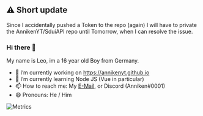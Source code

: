 ## ⚠️ Short update
Since I accidentally pushed a Token to the repo (again)
I will have to private the AnnikenYT/SduiAPI repo until
Tomorrow, when I can resolve the issue.

### Hi there 👋

My name is Leo, im a 16 year old Boy from Germany.
<!--
**AnnikenYT/AnnikenYT** is a ✨ _special_ ✨ repository because its `README.md` (this file) appears on your GitHub profile.

Here are some ideas to get you started:

- 🔭 I’m currently working on ...
- 🌱 I’m currently learning ...
- 👯 I’m looking to collaborate on ...
- 🤔 I’m looking for help with ...
- 💬 Ask me about ...
- 📫 How to reach me: ...
- 😄 Pronouns: ...
- ⚡ Fun fact: ...
-->
- 🔭 I’m currently working on https://annikenyt.github.io
- 🌱 I’m currently learning Node JS (Vue in particular)
- 📫 How to reach me: My [E-Mail](mailto:anniken@mooonshine.net), or Discord (Anniken#0001)
- 😄 Pronouns: He / Him

![Metrics](https://metrics.lecoq.io/AnnikenYT?template=classic&isocalendar=1&languages=1&gists=1&lines=1&repositories=1&pagespeed=1&repositories=100&repositories.batch=100&repositories.forks=false&repositories.affiliations=owner&isocalendar.duration=half-year&languages.limit=8&languages.sections=most-used&languages.colors=github&languages.threshold=0%25&languages.indepth=false&languages.categories=markup%2C%20programming&languages.recent.categories=markup%2C%20programming&languages.recent.load=300&languages.recent.days=14&pagespeed.url=annikenyt.github.io&pagespeed.detailed=false&pagespeed.screenshot=true&config.timezone=Europe%2FBerlin)
